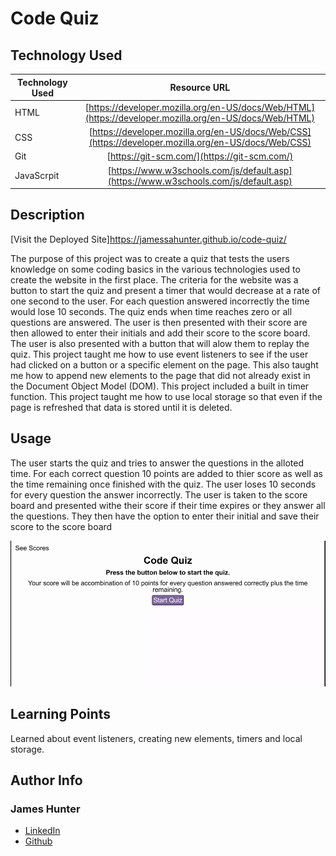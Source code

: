 # Code Quiz

## Technology Used 

| Technology Used         | Resource URL           | 
| ------------- |:-------------:| 
| HTML    | [https://developer.mozilla.org/en-US/docs/Web/HTML](https://developer.mozilla.org/en-US/docs/Web/HTML) | 
| CSS     | [https://developer.mozilla.org/en-US/docs/Web/CSS](https://developer.mozilla.org/en-US/docs/Web/CSS)      |   
| Git | [https://git-scm.com/](https://git-scm.com/)     |    
| JavaScrpit | [https://www.w3schools.com/js/default.asp](https://www.w3schools.com/js/default.asp) |

## Description

[Visit the Deployed Site]https://jamessahunter.github.io/code-quiz/

The purpose of this project was to create a quiz that tests the users knowledge on some coding basics in the various technologies used to create the website in the first place. The criteria for the website was a button to start the quiz and present a timer that would decrease at a rate of one second to the user. For each question answered incorrectly the time would lose 10 seconds. The quiz ends when time reaches zero or all questions are answered. The user is then presented with their score are then allowed to enter their initials and add their score to the score board. The user is also presented with a button that will alow them to replay the quiz. This project taught me how to use event listeners to see if the user had clicked on a button or a specific element on the page. This also taught me how to append new elements to the page that did not already exist in the Document Object Model (DOM). This project included a built in timer function. This project taught me how to use local storage so that even if the page is refreshed that data is stored until it is deleted. 

## Usage

The user starts the quiz and tries to answer the questions in the alloted time. For each correct question 10 points are added to thier score as well as the time remaining once finished with the quiz. The user loses 10 seconds for every question the answer incorrectly. The user is taken to the score board and presented withe their score if their time expires or they answer all the questions. They then have the option to enter their initial and save their score to the score board

![Usage Example](/Assets/Code%20Quiz.gif)

## Learning Points

Learned about event listeners, creating new elements, timers and local storage.

## Author Info

### James Hunter
* [LinkedIn](https://www.linkedin.com/in/james-hunter123/)
* [Github](https://github.com/jamessahunter)
